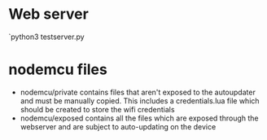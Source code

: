 # Web server
`python3 testserver.py

# nodemcu files
- nodemcu/private contains files that aren't exposed to the autoupdater and must be manually copied.  This includes a credentials.lua file which should be created to store the wifi credentials
- nodemcu/exposed contains all the files which are exposed through the webserver and are subject to auto-updating on the device
